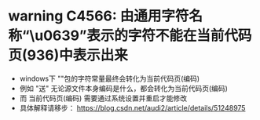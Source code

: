 # warning C4566: 由通用字符名称“\u0639”表示的字符不能在当前代码页(936)中表示出来
* windows下 ""包的字符常量最终会转化为当前代码页(编码)
* 例如 "送" 无论源文件本身编码是什么，都会转化为当前代码页(编码)
* 而 当前代码页(编码) 需要通过系统设置并重启才能修改
* 具体解释请移步： https://blog.csdn.net/audi2/article/details/51248975

# 